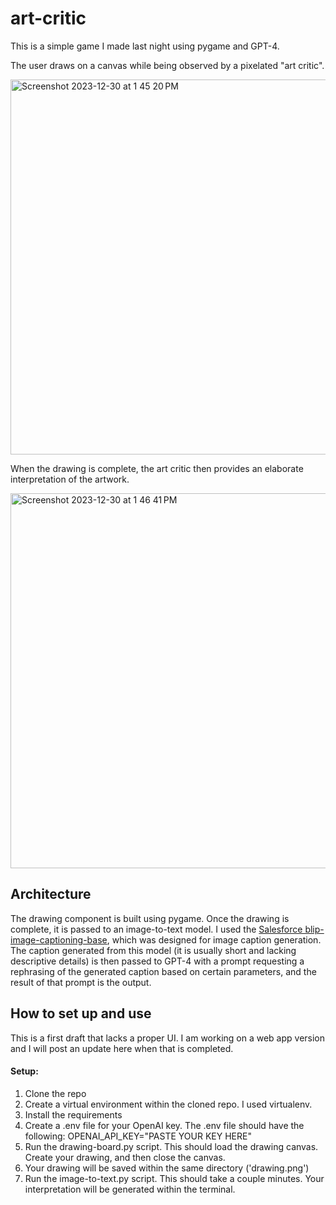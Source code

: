 # art-critic

This is a simple game I made last night using pygame and GPT-4. 

The user draws on a canvas while being observed by a pixelated "art critic". 

<img width="600" alt="Screenshot 2023-12-30 at 1 45 20 PM" src="https://github.com/ju-mc/art-critic/assets/68313879/9aae4fa9-1ef8-45fc-82b1-3af72081aa0e">

When the drawing is complete, the art critic then provides an elaborate interpretation of the artwork. 

<img width="600" alt="Screenshot 2023-12-30 at 1 46 41 PM" src="https://github.com/ju-mc/art-critic/assets/68313879/e78dfb9f-b57c-44a1-b424-e70bed68758f">

## Architecture

The drawing component is built using pygame. Once the drawing is complete, it is passed to an image-to-text model. I used the [Salesforce blip-image-captioning-base](https://huggingface.co/Salesforce/blip-image-captioning-base), which was designed for image caption generation. The caption generated from this model (it is usually short and lacking descriptive details) is then passed to GPT-4 with a prompt requesting a rephrasing of the generated caption based on certain parameters, and the result of that prompt is the output. 

## How to set up and use

This is a first draft that lacks a proper UI. I am working on a web app version and I will post an update here when that is completed. 
#### Setup:
1. Clone the repo
2. Create a virtual environment within the cloned repo. I used virtualenv.
3. Install the requirements
4. Create a .env file for your OpenAI key. The .env file should have the following: OPENAI_API_KEY="PASTE YOUR KEY HERE"
5. Run the drawing-board.py script. This should load the drawing canvas. Create your drawing, and then close the canvas.
6. Your drawing will be saved within the same directory ('drawing.png')
7. Run the image-to-text.py script. This should take a couple minutes. Your interpretation will be generated within the terminal. 


